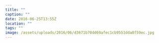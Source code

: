 ```yaml
---
title: ""
caption: ""
date: 2016-06-25T13:55Z
location: ""
tags: ""
image: /assets/uploads/2016/06/d3671b70dd69afec1cb9551dda8f59ec.jpg
---
```

